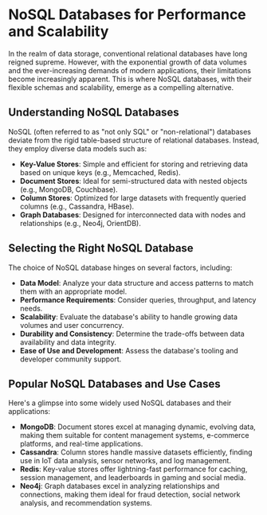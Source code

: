 # NoSQL Databases for Performance and Scalability

In the realm of data storage, conventional relational databases have long reigned supreme. However, with the exponential growth of data volumes and the ever-increasing demands of modern applications, their limitations become increasingly apparent. This is where NoSQL databases, with their flexible schemas and scalability, emerge as a compelling alternative.

## Understanding NoSQL Databases 

NoSQL (often referred to as "not only SQL" or "non-relational") databases deviate from the rigid table-based structure of relational databases. Instead, they employ diverse data models such as:

- **Key-Value Stores**: Simple and efficient for storing and retrieving data based on unique keys (e.g., Memcached, Redis).
- **Document Stores**: Ideal for semi-structured data with nested objects (e.g., MongoDB, Couchbase).
- **Column Stores**: Optimized for large datasets with frequently queried columns (e.g., Cassandra, HBase).  
- **Graph Databases**: Designed for interconnected data with nodes and relationships (e.g., Neo4j, OrientDB).

## Selecting the Right NoSQL Database

The choice of NoSQL database hinges on several factors, including:

- **Data Model**: Analyze your data structure and access patterns to match them with an appropriate model. 
- **Performance Requirements**: Consider queries, throughput, and latency needs.
- **Scalability**: Evaluate the database's ability to handle growing data volumes and user concurrency.
- **Durability and Consistency**: Determine the trade-offs between data availability and data integrity.
- **Ease of Use and Development**: Assess the database's tooling and developer community support.

## Popular NoSQL Databases and Use Cases

Here's a glimpse into some widely used NoSQL databases and their applications:

- **MongoDB**: Document stores excel at managing dynamic, evolving data, making them suitable for content management systems, e-commerce platforms, and real-time applications.
- **Cassandra**: Column stores handle massive datasets efficiently, finding use in IoT data analysis, sensor networks, and log management.
- **Redis**: Key-value stores offer lightning-fast performance for caching, session management, and leaderboards in gaming and social media. 
- **Neo4j**: Graph databases excel in analyzing relationships and connections, making them ideal for fraud detection, social network analysis, and recommendation systems.

